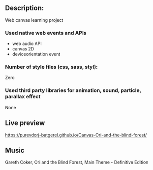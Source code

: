 ## Description:
Web canvas learning project

### Used native web events and APIs
 - web audio API
 - canvas 2D
 - deviceorientation event

### Number of style files (css, sass, styl):
Zero

### Used third party libraries for animation, sound, particle, parallax effect
None

## Live preview
https://purevdorj-batgerel.github.io/Canvas-Ori-and-the-blind-forest/

## Music
Gareth Coker, Ori and the Blind Forest, Main Theme - Definitive Edition

